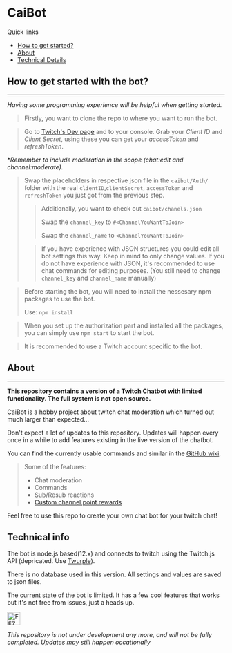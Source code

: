 # CaiBot
Quick links
- [How to get started?](https://github.com/Caisesiume/CaiBot#How-to-get-started-with-the-bot?)
- [About](https://github.com/Caisesiume/CaiBot#About)
- [Technical Details](https://github.com/Caisesiume/CaiBot#technical-info)

## How to get started with the bot?
<hr>

*Having some programming experience will be helpful when getting started.*

> Firstly, you want to clone the repo to where you want to run the bot. 

> Go to [Twitch's Dev page](https://dev.twitch.tv/) and to your console. Grab your *Client ID* and *Client Secret*, using these you can get your *accessToken* and *refreshToken*. 

**Remember to include moderation in the scope (*chat:edit* and *channel:moderate*).*

> Swap the placeholders in respective json file in the ``caibot/Auth/`` folder with the real ``clientID``,``clientSecret``, ``accessToken`` and ``refreshToken`` you just got from the previous step. 
>
> > Additionally, you want to check out ``caibot/chanels.json``
> >
> > Swap the ``channel_key`` to ``#<ChannelYouWantToJoin>``
> >
> > Swap the ``channel_name`` to ``<ChannelYouWantToJoin>``
> 
> > If you have experience with JSON structures you could edit all bot settings this way. Keep in mind to only change values. 
If you do not have experience with JSON, it's recommended to use chat commands for editing purposes. (You still need to change ``channel_key`` and ``channel_name`` manually)

> Before starting the bot, you will need to install the nessesary npm packages to use the bot. 
> 
> Use:  ``npm install``

> When you set up the authorization part and installed all the packages, you can simply use ``npm start`` to start the bot.

> It is recommended to use a Twitch account specific to the bot.

## About
<hr>

**This repository contains a version of a Twitch Chatbot with limited functionality. The full system is not open source.**

CaiBot is a hobby project about twitch chat moderation which turned out much larger than expected...

Don't expect a lot of updates to this repository. Updates will happen every once in a while to add features existing in the live version of the chatbot.

You can find the currently usable commands and similar in the [GitHub wiki](https://github.com/Caisesiume/CaiBot/wiki/Home).

> Some of the features:
>
> * Chat moderation
> * Commands
> * Sub/Resub reactions
> * [Custom channel point rewards](https://github.com/Caisesiume/CaiBot/wiki/Channel-Point-Rewards)

Feel free to use this repo to create your own chat bot for your twitch chat! 

## Technical info
The bot is node.js based(12.x) and connects to twitch using the Twitch.js API (depricated. Use [Twurple](https://twurple.js.org/)).

There is no database used in this version. All settings and values are saved to json files.

The current state of the bot is limited. It has a few cool features that works but it's not free from issues, just a heads up.


<img src="https://cdn.frankerfacez.com/emoticon/218530/2" alt="FFZ emote PepoG" width="30px">
</img>

*This repository is not under development any more, and will not be fully completed. Updates may still happen occationally*
